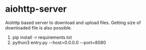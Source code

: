 # aiohttp-server
Aiohttp based server to download and upload files. Getting size of downloaded file is also possible.


1) pip install -r requirements.txt
2) python3 entry.py --host=0.0.0.0 --port=8080
